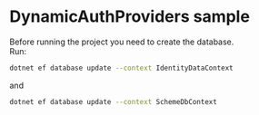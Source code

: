 ﻿# DynamicAuthProviders sample

Before running the project you need to create the database.  
Run:

``` bash
dotnet ef database update --context IdentityDataContext
```

and

``` bash
dotnet ef database update --context SchemeDbContext
```